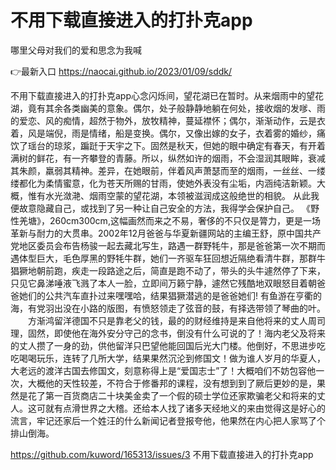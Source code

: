 # 不用下载直接进入的打扑克app
哪里父母对我们的爱和思念为我喊

👉最新入口 https://naocai.github.io/2023/01/09/sddk/

不用下载直接进入的打扑克app心念闪烁间，望花湖已在暂时。从来烟雨中的望花湖，竟有其余各类幽美的意象。偶尔，处子般静静地躺在何处，接收烟的发嗲、雨的爱恋、风的痴情，超然于物外，放牧精神，蔓延襟怀；偶尔，渐渐动作，云是衣着，风是端倪，雨是情绪，船是变换。偶尔，又像出嫁的女子，衣着雾的婚纱，痛饮了瑶台的琼浆，蹁跹于天宇之下。固然是秋天，但她的眼中确定有春天，有开着满树的鲜花，有一齐攀登的青藤。所以，纵然如许的烟雨，不会湿润其眼眸，衰减其朱颜，羸弱其精神。差异，在她眼前，伴着风声萧瑟而至的烟雨，一丝丝、一缕缕都化为柔情蜜意，化为苍天所赐的甘雨，使她外表没有尘垢，内涵纯洁新颖。大概，惟有水光潋滟、烟雨空蒙的望花湖，本领被滋润成这般绝世的相貌。
从此我便故意隐藏自己，或找到了另一种让自己安全的方法，我得学会保护自己。
《野性羌塘》，260cm300cm,这幅画然而来之不易，奢侈的不只仅是膂力，更是一场革新与耐力的大贯串。2002年12月爸爸与华夏新疆网站的主编王舒，原中国共产党地区委员会布告杨骏一起去藏北写生，路遇一群野牦牛，那是爸爸第一次不期而遇体型巨大，毛色厚黑的野牦牛群，她们一齐驱车狂回想近隔绝看清牛群，那群牛猖獗地朝前跑，疾走一段路途之后，简直是跑不动了，带头的头牛遽然停了下来，只见它鼻涕唾液飞溅了本人一脸，立即间万籁宁静，遽然它残酷地双眼怒目着朝爸爸她们的公共汽车直扑过来嘿嘿哈，结果猖獗潜逃的是爸爸她们!
有鱼游在亨衢的海，有党羽出没在小路的版图，有愤怒领走了弦音的鼓，有择选带领了琴曲的叶。
　　方渐鸿留洋德国不只是靠老父的钱，最的的财经维持是来自他将来的丈人周司理，固然，即使他在海外安分守己的念书，倒没有什么可说的了！海内老父及将来的丈人攒了一身的劲，供他留洋只巴望他能回国后光大门楼。他倒好，不思进步吃吃喝喝玩乐，连转了几所大学，结果果然沉沦到修国文！做为谁人岁月的华夏人，大老远的渡洋古国去修国文，刻意称得上是“爱国志士”了！大概咱们不妨包容他一次，大概他的天性较差，不符合于修番邦的课程，没有想到到了厥后更妙的是，果然是花了第一百货商店二十块美金卖了一个假的硕士学位还家欺骗老父和将来的丈人。这可就有点滑世界之大稽。还给本人找了诸多天经地义的来由觉得这是好心的流言，牢记还家后一个姓汪的什么新闻记者登报夸他，他果然在内心把人家骂了个排山倒海。

https://github.com/kuword/165313/issues/3
不用下载直接进入的打扑克app

